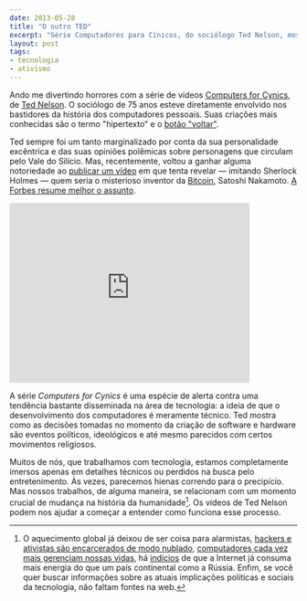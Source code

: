 ```yaml
---
date: 2013-05-28
title: "O outro TED"
excerpt: "Série Computadores para Cínicos, do sociólogo Ted Nelson, mostra porque é importante conhecer os bastidores políticos das últimas criações tecnológicas"
layout: post
tags: 
- tecnologia
- ativismo
---
```


Ando me divertindo horrores com a série de vídeos [Computers for Cynics](https://www.youtube.com/watch?v=KdnGPQaICjk), de [Ted Nelson](https://en.wikipedia.org/wiki/Ted_Nelson). O sociólogo de 75 anos esteve diretamente envolvido nos bastidores da história dos computadores pessoais. Suas criações mais conhecidas são o termo "hipertexto" e o [botão "voltar"](http://hyperland.com/TNvita).

Ted sempre foi um tanto marginalizado por conta da sua personalidade excêntrica e das suas opiniões polêmicas sobre personagens que circulam pelo Vale do Silício. Mas, recentemente, voltou a ganhar alguma notoriedade ao [publicar um vídeo](https://www.youtube.com/watch?v=emDJTGTrEm0) em que tenta revelar — imitando Sherlock Holmes — quem seria o misterioso inventor da [Bitcoin](http://bitcoin.org/en/), Satoshi Nakamoto. [A Forbes resume melhor o assunto](http://www.forbes.com/sites/timworstall/2013/05/19/ted-nelson-says-that-bitcons-satoshi-nakamoto-is-shinichi-mochizuki/).<!--more-->

<iframe width="420" height="315" src="http://www.youtube.com/embed/KdnGPQaICjk" frameborder="0" allowfullscreen></iframe>

A série *Computers for Cynics* é uma espécie de alerta contra uma tendência bastante disseminada na área de tecnologia: a ideia de que o desenvolvimento dos computadores é meramente técnico. Ted mostra como as decisões tomadas no momento da criação de software e hardware são eventos políticos, ideológicos e até mesmo parecidos com certos movimentos religiosos.

Muitos de nós, que trabalhamos com tecnologia, estamos completamente imersos apenas em detalhes técnicos ou perdidos na busca pelo entretenimento. Às vezes, parecemos hienas correndo para o precipício. Mas nossos trabalhos, de alguma maneira, se relacionam com um momento crucial de mudança na história da humanidade[^1]. Os vídeos de Ted Nelson podem nos ajudar a começar a entender como funciona esse processo.

[^1]: O aquecimento global já deixou de ser coisa para alarmistas, [hackers e ativistas são encarcerados de modo nublado](http://www.guardian.co.uk/technology/2013/may/04/security-alert-war-in-cyberspace), [computadores cada vez mais gerenciam nossas vidas](https://github.com/jwise/28c3-doctorow/blob/master/transcript.md), há [indícios](http://planetsave.com/2011/10/27/how-much-energy-does-the-internet-consume/) de que a Internet já consuma mais energia do que um país continental como a Rússia. Enfim, se você quer buscar informações sobre as atuais implicações políticas e sociais da tecnologia, não faltam fontes na web.